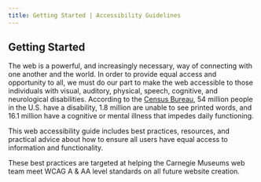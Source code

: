 ```yaml
---
title: Getting Started | Accessibility Guidelines
---
```

<h2 class='page-title'> Getting Started </h2>

The web is a powerful, and increasingly necessary, way of connecting with one another and the world. In order to provide equal access and opportunity to all, we must do our part to make the web accessible to those individuals with visual, auditory, physical, speech, cognitive, and neurological disabilities. According to the <a href='http://www.census.gov/newsroom/releases/archives/facts_for_features_special_editions/cb10-ff13.html'>Census Bureau</a>, 54 million people in the U.S. have a disability, 1.8 million are unable to see printed words, and 16.1 million have a cognitive or mental illness that impedes daily functioning.

This web accessibility guide includes best practices, resources, and practical advice about how to ensure all users have equal access to information and functionality.

These best practices are targeted at helping the Carnegie Museums web team meet WCAG A & AA level standards on all future website creation. 